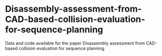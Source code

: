 # Disassembly-assessment-from-CAD-based-collision-evaluation-for-sequence-planning
Data and code available for the paper Disassembly assessment from CAD-based collision evaluation for sequence planning
